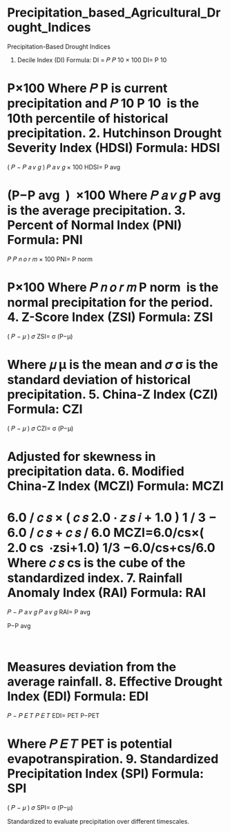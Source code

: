 # Precipitation_based_Agricultural_Drought_Indices
Precipitation-Based Drought Indices
1. Decile Index (DI)
Formula:
DI
=
𝑃
𝑃
10
×
100
DI= 
P 
10
​
 
P
​
 ×100
Where 
𝑃
P is current precipitation and 
𝑃
10
P 
10
​
  is the 10th percentile of historical precipitation.
2. Hutchinson Drought Severity Index (HDSI)
Formula:
HDSI
=
(
𝑃
−
𝑃
𝑎
𝑣
𝑔
)
𝑃
𝑎
𝑣
𝑔
×
100
HDSI= 
P 
avg
​
 
(P−P 
avg
​
 )
​
 ×100
Where 
𝑃
𝑎
𝑣
𝑔
P 
avg
​
  is the average precipitation.
3. Percent of Normal Index (PNI)
Formula:
PNI
=
𝑃
𝑃
𝑛
𝑜
𝑟
𝑚
×
100
PNI= 
P 
norm
​
 
P
​
 ×100
Where 
𝑃
𝑛
𝑜
𝑟
𝑚
P 
norm
​
  is the normal precipitation for the period.
4. Z-Score Index (ZSI)
Formula:
ZSI
=
(
𝑃
−
𝜇
)
𝜎
ZSI= 
σ
(P−μ)
​
 
Where 
𝜇
μ is the mean and 
𝜎
σ is the standard deviation of historical precipitation.
5. China-Z Index (CZI)
Formula:
CZI
=
(
𝑃
−
𝜇
)
𝜎
CZI= 
σ
(P−μ)
​
 
Adjusted for skewness in precipitation data.
6. Modified China-Z Index (MCZI)
Formula:
MCZI
=
6.0
/
𝑐
𝑠
×
(
𝑐
𝑠
2.0
⋅
𝑧
𝑠
𝑖
+
1.0
)
1
/
3
−
6.0
/
𝑐
𝑠
+
𝑐
𝑠
/
6.0
MCZI=6.0/cs×( 
2.0
cs
​
 ⋅zsi+1.0) 
1/3
 −6.0/cs+cs/6.0
Where 
𝑐
𝑠
cs is the cube of the standardized index.
7. Rainfall Anomaly Index (RAI)
Formula:
RAI
=
𝑃
−
𝑃
𝑎
𝑣
𝑔
𝑃
𝑎
𝑣
𝑔
RAI= 
P 
avg
​
 
P−P 
avg
​
 
​
 
Measures deviation from the average rainfall.
8. Effective Drought Index (EDI)
Formula:
EDI
=
𝑃
−
𝑃
𝐸
𝑇
𝑃
𝐸
𝑇
EDI= 
PET
P−PET
​
 
Where 
𝑃
𝐸
𝑇
PET is potential evapotranspiration.
9. Standardized Precipitation Index (SPI)
Formula:
SPI
=
(
𝑃
−
𝜇
)
𝜎
SPI= 
σ
(P−μ)
​
 
Standardized to evaluate precipitation over different timescales.
